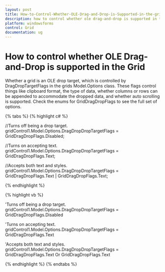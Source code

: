 ```yaml
---
layout: post
title: How-to-Control-Whether-OLE-Drag-and-Drop-is-Supported-in-the-grid | Windows Forms | Syncfusion
description: how to control whether ole drag-and-drop is supported in the grid
platform: windowsforms
control: Grid
documentation: ug
---
```


# How to control whether OLE Drag-and-Drop is supported in the Grid

Whether a grid is an OLE drop target, which is controlled by DragDropTargetFlags in the grids Model.Options class. These flags control things like clipboard format, the type of data, whether columns or rows can be appended to accommodate the dropped data, and whether auto scrolling is supported. Check the enums for GridDragDropFlags to see the full set of options.

{% tabs %}
{% highlight c# %}

//Turns off being a drop target.        
gridControl1.Model.Options.DragDropDropTargetFlags = GridDragDropFlags.Disabled; 

//Turns on accepting text. 
gridControl1.Model.Options.DragDropDropTargetFlags = GridDragDropFlags.Text;        

//Accepts both text and styles.   
gridControl1.Model.Options.DragDropDropTargetFlags = GridDragDropFlags.Text | GridDragDropFlags.Text;

{% endhighlight %}

{% highlight vb %}

'Turns off being a drop target. 
gridControl1.Model.Options.DragDropDropTargetFlags = GridDragDropFlags.Disabled

'Turns on accepting text. 
gridControl1.Model.Options.DragDropDropTargetFlags = GridDragDropFlags.Text

'Accepts both text and styles. 
gridControl1.Model.Options.DragDropDropTargetFlags = GridDragDropFlags.Text Or GridDragDropFlags.Text

{% endhighlight %}
{% endtabs %}
